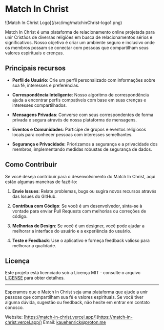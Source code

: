 # Match In Christ

<div justify-content="center">
![Match In Christ Logo](/src/img/matchinChrist-logo1.png)
</div>

Match In Christ é uma plataforma de relacionamento online projetada para unir Cristãos de diversas religiões em busca de relacionamentos sérios e significativos. Nosso objetivo é criar um ambiente seguro e inclusivo onde os membros possam se conectar com pessoas que compartilham seus valores espirituais e crenças.

## Principais recursos

- **Perfil de Usuário**: Crie um perfil personalizado com informações sobre sua fé, interesses e preferências.

- **Correspondência Inteligente**: Nosso algoritmo de correspondência ajuda a encontrar perfis compatíveis com base em suas crenças e interesses compartilhados.

- **Mensagens Privadas**: Converse com seus correspondentes de forma privada e segura através de nossa plataforma de mensagens.

- **Eventos e Comunidades**: Participe de grupos e eventos religiosos locais para conhecer pessoas com interesses semelhantes.

- **Segurança e Privacidade**: Priorizamos a segurança e a privacidade dos membros, implementando medidas robustas de segurança de dados.
## Como Contribuir

Se você deseja contribuir para o desenvolvimento do Match In Christ, aqui estão algumas maneiras de fazê-lo:

1. **Envie Issues**: Relate problemas, bugs ou sugira novos recursos através das Issues do GitHub.

2. **Contribua com Código**: Se você é um desenvolvedor, sinta-se à vontade para enviar Pull Requests com melhorias ou correções de código.

3. **Melhorias de Design**: Se você é um designer, você pode ajudar a melhorar a interface do usuário e a experiência do usuário.

4. **Teste e Feedback**: Use o aplicativo e forneça feedback valioso para melhorar a qualidade.

## Licença

Este projeto está licenciado sob a Licença MIT - consulte o arquivo [LICENSE](LICENSE) para obter detalhes.

---

Esperamos que o Match In Christ seja uma plataforma que ajude a unir pessoas que compartilham sua fé e valores espirituais. Se você tiver alguma dúvida, sugestão ou feedback, não hesite em entrar em contato conosco.

Website: [https://match-in-christ.vercel.app/](https://match-in-christ.vercel.app/)
Email:  kauehenrick@proton.me
